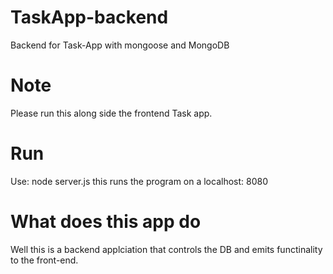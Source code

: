 # TaskApp-backend
Backend for Task-App with mongoose and MongoDB

# Note
Please run this along side the frontend Task app.

# Run
Use: node server.js
this runs the program on a localhost: 8080

# What does this app do
Well this is a backend applciation that controls the DB and emits functinality to the front-end. 
